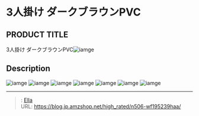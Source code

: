# 3人掛け ダークブラウンPVC


## PRODUCT TITLE 

3人掛け ダークブラウンPVC![iamge](https://b2bfiles1.gigab2b.cn/image/wkseller/7404/20230201_40f4a95a49112bfa39abf624a25daa66.jpg)

## Description











![iamge](https://b2bfiles1.gigab2b.cn/image/wkseller/7404/20230201_2a200a4c58cf48ac7dd57ff8e319ef25.jpg)
![iamge](https://b2bfiles1.gigab2b.cn/image/wkseller/7404/20230201_41f1f4277e2d8f499be3bf52dc71f328.jpg)
![iamge](https://b2bfiles1.gigab2b.cn/image/wkseller/7404/20230201_5b6c61ceecab0deb1c682c0cca1d31ea.jpg)
![iamge](https://b2bfiles1.gigab2b.cn/image/wkseller/7404/20230201_2bcbfc519218bfbff073d9c891b30443.jpg)
![iamge](https://b2bfiles1.gigab2b.cn/image/wkseller/7404/20230201_6666397a95b30c3257308046960fe6a9.jpg)
![iamge](https://b2bfiles1.gigab2b.cn/image/wkseller/7404/20230201_3b2c66cb461992482c767bd8b1a8d684.jpg)
![iamge](https://b2bfiles1.gigab2b.cn/image/wkseller/7404/20220517_d114df0551853ebae418bbc3856e1bfc.jpg)


---

> : [Ella](https://blog.jp.amzshop.net/)  
> URL: https://blog.jp.amzshop.net/high_rated/n506-wf195239haa/  

